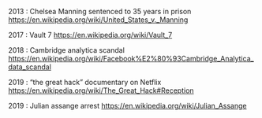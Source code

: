 2013 : Chelsea Manning sentenced to 35 years in prison
https://en.wikipedia.org/wiki/United_States_v._Manning

2017 : Vault 7
https://en.wikipedia.org/wiki/Vault_7

2018 : Cambridge analytica scandal
https://en.wikipedia.org/wiki/Facebook%E2%80%93Cambridge_Analytica_data_scandal

2019 : “the great hack” documentary on Netflix
https://en.wikipedia.org/wiki/The_Great_Hack#Reception

2019 : Julian assange arrest
https://en.wikipedia.org/wiki/Julian_Assange

